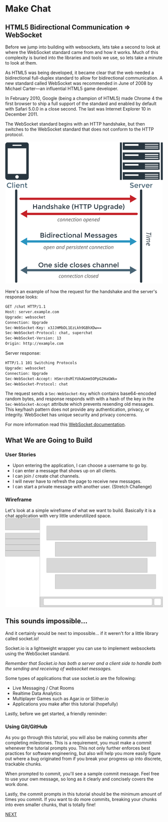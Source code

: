 # Make Chat

## HTML5 Bidirectional Communication => WebSocket

Before we jump into building with websockets, lets take a second to look at where the WebSocket standard came from and how it works. Much of this complexity is buried into the libraries and tools we use, so lets take a minute to look at them.

As HTML5 was being developed, it became clear that the web needed a bidirectional full-duplex standard to allow for bidirectional communication. A new standard called WebSocket was recommended in June of 2008 by Michael Carter—an influential HTML5 game developer.

In February 2010, Google (being a champion of HTML5) made Chrome 4 the first browser to ship a full support of the standard and enabled by default with Safari 5.0.0 in a close second. The last was Internet Explorer 10 in December 2011.

The WebSocket standard begins with an HTTP handshake, but then switches to the WebSocket standard that does not conform to the HTTP protocol.

![Image of socket](./image.png)

Here's an example of how the request for the handshake and the server's response looks:

```bash
GET /chat HTTP/1.1
Host: server.example.com
Upgrade: websocket
Connection: Upgrade
Sec-WebSocket-Key: x3JJHMbDL1EzLkh9GBhXDw==
Sec-WebSocket-Protocol: chat, superchat
Sec-WebSocket-Version: 13
Origin: http://example.com
```

Server response:
```bash
HTTP/1.1 101 Switching Protocols
Upgrade: websocket
Connection: Upgrade
Sec-WebSocket-Accept: HSmrc0sMlYUkAGmm5OPpG2HaGWk=
Sec-WebSocket-Protocol: chat
```

The request sends a `Sec-WebSocket-Key` which contains base64-encoded random bytes, and response responds with with a hash of the key in the `Sec-WebSocket-Accept` attribute which prevents resending old messages. This key/hash pattern does not provide any authentication, privacy, or integrity. WebSocket has unique security and privacy concerns.

For more information read this [WebSocket documentation](https://hpbn.co/websocket/).

## What We are Going to Build

### User Stories

- Upon entering the application, I can choose a username to go by.
- I can enter a message that shows up on all clients.
- I can join / create chat channels.
- I will never have to refresh the page to receive new messages.
- I can start a private message with another user. (Stretch Challenge)

### Wireframe

Let's look at a simple wireframe of what we want to build. Basically it is a chat application with very little underutilized space.
![Image of socket](./wireframe.png)

## This sounds impossible...

And it certainly would be next to impossible... if it weren't for a little library called socket.io!

Socket.io is a lightweight wrapper you can use to implement websockets using the WebSocket standard.

*Remember that Socket.io has both a server and a client side to handle both the sending and receiving of websocket messages.*


Some types of applications that use socket.io are the following:

- Live Messaging / Chat Rooms
- Realtime Data Analytics
- Multiplayer Games such as Agar.io or Slither.io
- Applications you make after this tutorial (hopefully)

Lastly, before we get started, a friendly reminder:
### Using Git/GitHub

As you go through this tutorial, you will also be making commits after completing milestones. This is a requirement, you must make a commit whenever the tutorial prompts you. This not only further enforces best practices for software engineering, but also will help you more easily figure out where a bug originated from if you break your progress up into discrete, trackable chunks.

When prompted to commit, you'll see a sample commit message. Feel free to use your own message, so long as it clearly and concisely covers the work done.

Lastly, the commit prompts in this tutorial should be the minimum amount of times you commit. If you want to do more commits, breaking your chunks into even smaller chunks, that is totally fine!

[NEXT](./2/README.md)